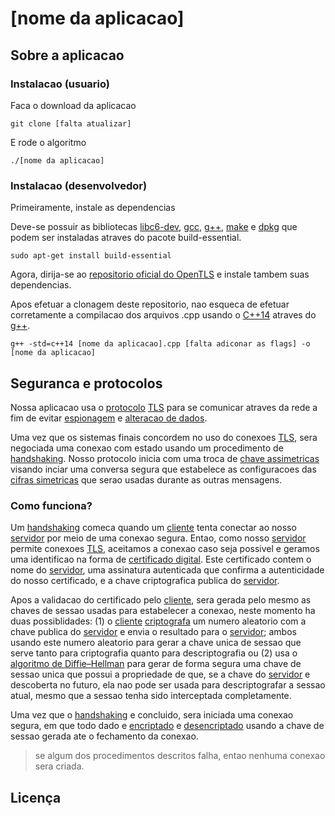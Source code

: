 # [nome da aplicacao] 

## Sobre a aplicacao


### Instalacao (usuario)

Faca o download da aplicacao 

    git clone [falta atualizar]

E rode o algoritmo

    ./[nome da aplicacao]

### Instalacao (desenvolvedor)

Primeiramente, instale as dependencias

Deve-se possuir as bibliotecas [libc6-dev](https://packages.debian.org/search?keywords=libc6-dev), [gcc](https://packages.debian.org/search?keywords=gcc), [g++](https://packages.debian.org/search?keywords=g%2B%2B), [make](https://packages.debian.org/jessie/make) e [dpkg](https://packages.debian.org/search?keywords=dpkg) que podem ser instaladas atraves do pacote build-essential.

    sudo apt-get install build-essential 

Agora, dirija-se ao [repositorio oficial do OpenTLS](https://github.com/openssl/openssl) e instale tambem suas dependencias.

Apos efetuar a clonagem deste repositorio, nao esqueca de efetuar corretamente a compilacao dos arquivos .cpp usando o [C++14](https://en.wikipedia.org/wiki/C%2B%2B14) atraves do [g++](https://packages.debian.org/search?keywords=g%2B%2B).

    g++ -std=c++14 [nome da aplicacao].cpp [falta adiconar as flags] -o [nome da aplicacao]



## Seguranca e protocolos

Nossa aplicacao usa o [protocolo](https://en.wikipedia.org/wiki/List_of_RFCs) [TLS](https://tools.ietf.org/html/rfc5246) para se comunicar atraves da rede a fim de evitar [espionagem](https://en.wikipedia.org/wiki/Eavesdropping) e [alteracao de dados](https://en.wikipedia.org/wiki/Tamper-evident_technology).

Uma vez que os sistemas finais concordem no uso do conexoes [TLS](https://tools.ietf.org/html/rfc5246), sera negociada uma conexao com estado usando um procedimento de [handshaking](https://en.wikipedia.org/wiki/Handshaking). Nosso protocolo inicia com uma troca de [chave assimetricas](https://en.wikipedia.org/wiki/Public-key_cryptography) visando inciar uma conversa segura que estabelece as configuracoes das [cifras simetricas](https://en.wikipedia.org/wiki/Symmetric-key_algorithm) que serao usadas durante as outras mensagens. 

### Como funciona?

Um [handshaking](https://en.wikipedia.org/wiki/Handshaking) comeca quando um [cliente](https://en.wikipedia.org/wiki/Client_(computing)) tenta conectar ao nosso [servidor](https://en.wikipedia.org/wiki/Server_(computing)) por meio de uma conexao segura. Entao, como nosso [servidor](https://en.wikipedia.org/wiki/Server_(computing)) permite conexoes [TLS](https://tools.ietf.org/html/rfc5246), aceitamos a conexao caso seja possivel e geramos uma identificao na forma de [certificado digital](https://en.wikipedia.org/wiki/Public_key_certificate). Este certificado contem o nome do [servidor](https://en.wikipedia.org/wiki/Server_(computing)), uma assinatura autenticada que confirma a autenticidade do nosso certificado, e a chave criptografica publica do [servidor](https://en.wikipedia.org/wiki/Server_(computing)). 

Apos a validacao do certificado pelo [cliente](https://en.wikipedia.org/wiki/Client_(computing)), sera gerada pelo mesmo as chaves de sessao usadas para estabelecer a conexao, neste momento ha duas possiblidades: (1) o [cliente](https://en.wikipedia.org/wiki/Client_(computing)) [criptografa](https://en.wikipedia.org/wiki/Cryptography) um numero aleatorio com a chave publica do [servidor](https://en.wikipedia.org/wiki/Server_(computing)) e envia o resultado para o [servidor](https://en.wikipedia.org/wiki/Server_(computing)); ambos usando este numero aleatorio para gerar a chave unica de sessao que serve tanto para criptografia quanto para descriptografia ou (2) usa o [algoritmo de Diffie–Hellman](https://en.wikipedia.org/wiki/Diffie%E2%80%93Hellman_key_exchange) para gerar de forma segura uma chave de sessao unica que possui a propriedade de que, se a chave do [servidor](https://en.wikipedia.org/wiki/Server_(computing)) e descoberta no futuro, ela nao pode ser usada para descriptografar a sessao atual, mesmo que a sessao tenha sido interceptada completamente.

Uma vez que o [handshaking](https://en.wikipedia.org/wiki/Handshaking) e concluido, sera iniciada uma conexao segura, em que todo dado e [encriptado](https://en.wikipedia.org/wiki/Cryptography) e [desencriptado](https://en.wikipedia.org/wiki/Cryptography) usando a chave de sessao gerada ate o fechamento da conexao. 

> se algum dos procedimentos descritos falha, entao nenhuma conexao sera criada.

## Licença


